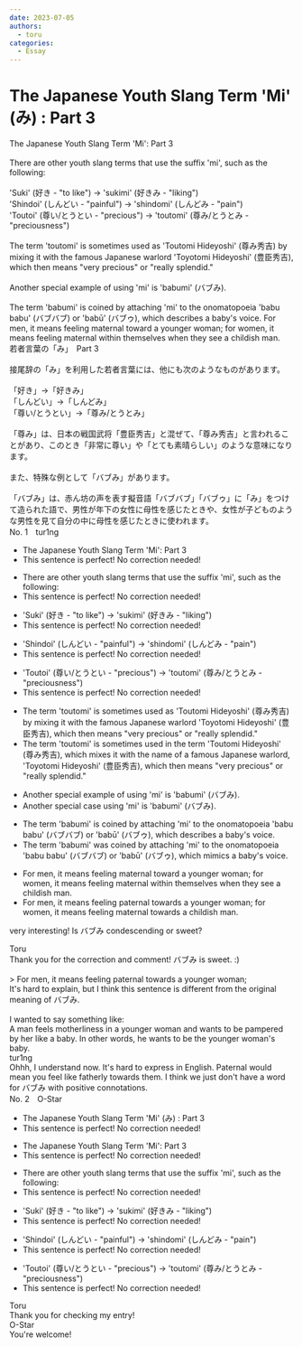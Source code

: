 ```yaml
---
date: 2023-07-05
authors:
  - toru
categories:
  - Essay
---
```


<h1 id="subject_show">The Japanese Youth Slang Term 'Mi' (み) : Part 3</h1>
<div class="date" hidden>Jul 5, 2023 10:27</div>
<div id="post"><div id="body_show_ori">
The Japanese Youth Slang Term 'Mi': Part 3<br/><br/>There are other youth slang terms that use the suffix 'mi', such as the following:<br/><br/>'Suki' (好き - "to like") → 'sukimi' (好きみ - "liking")<br/>'Shindoi' (しんどい - "painful") → 'shindomi' (しんどみ - "pain")<br/>'Toutoi' (尊い/とうとい - "precious") → 'toutomi' (尊み/とうとみ - "preciousness")<br/><br/>The term 'toutomi' is sometimes used as 'Toutomi Hideyoshi' (尊み秀吉) by mixing it with the famous Japanese warlord 'Toyotomi Hideyoshi' (豊臣秀吉), which then means "very precious" or "really splendid."<br/><br/>Another special example of using 'mi' is 'babumi' (バブみ).<br/><br/>The term 'babumi' is coined by attaching 'mi' to the onomatopoeia 'babu babu' (バブバブ) or 'babū' (バブゥ), which describes a baby's voice. For men, it means feeling maternal toward a younger woman; for women, it means feeling maternal within themselves when they see a childish man.
</div></div>

<!-- more -->

<div id="post_ja"><div id="body_show_mo">
若者言葉の「み」　Part 3<br/><br/>接尾辞の「み」を利用した若者言葉には、他にも次のようなものがあります。<br/><br/>「好き」→「好きみ」<br/>「しんどい」→「しんどみ」<br/>「尊い/とうとい」→「尊み/とうとみ」<br/><br/>「尊み」は、日本の戦国武将「豊臣秀吉」と混ぜて、「尊み秀吉」と言われることがあり、このとき「非常に尊い」や「とても素晴らしい」のような意味になります。<br/><br/>また、特殊な例として「バブみ」があります。<br/><br/>「バブみ」は、赤ん坊の声を表す擬音語「バブバブ」「バブゥ」に「み」をつけて造られた語で、男性が年下の女性に母性を感じたときや、女性が子どものような男性を見て自分の中に母性を感じたときに使われます。
</div></div>
<div id="block"><div class="first_name"> No. 1　<span class="just_name">tur1ng</span></div><div id="block2">
<ul class="correction_field">
<li class="incorrect">The Japanese Youth Slang Term 'Mi': Part 3</li>
<li class="corrected perfect">This sentence is perfect! No correction needed!</li>
</ul>
<ul class="correction_field">
<li class="incorrect">There are other youth slang terms that use the suffix 'mi', such as the following:</li>
<li class="corrected perfect">This sentence is perfect! No correction needed!</li>
</ul>
<ul class="correction_field">
<li class="incorrect">'Suki' (好き - "to like") → 'sukimi' (好きみ - "liking")</li>
<li class="corrected perfect">This sentence is perfect! No correction needed!</li>
</ul>
<ul class="correction_field">
<li class="incorrect">'Shindoi' (しんどい - "painful") → 'shindomi' (しんどみ - "pain")</li>
<li class="corrected perfect">This sentence is perfect! No correction needed!</li>
</ul>
<ul class="correction_field">
<li class="incorrect">'Toutoi' (尊い/とうとい - "precious") → 'toutomi' (尊み/とうとみ - "preciousness")</li>
<li class="corrected perfect">This sentence is perfect! No correction needed!</li>
</ul>
<ul class="correction_field">
<li class="incorrect">The term 'toutomi' is sometimes used as 'Toutomi Hideyoshi' (尊み秀吉) by mixing it with the famous Japanese warlord 'Toyotomi Hideyoshi' (豊臣秀吉), which then means "very precious" or "really splendid."</li>
<li class="corrected correct">
The term 'toutomi' is sometimes <span class="f_blue">used in the term</span> 'Toutomi Hideyoshi' (尊み秀吉), <span class="f_blue">which mixes </span>it with <span class="f_blue">the name of a famous Japanese warlord,</span> 'Toyotomi Hideyoshi' (豊臣秀吉), which then means "very precious" or "really splendid."
</li>
</ul>
<ul class="correction_field">
<li class="incorrect">Another special example of using 'mi' is 'babumi' (バブみ).</li>
<li class="corrected correct">
Another special <span class="f_blue">case using</span> 'mi' is 'babumi' (バブみ).
</li>
</ul>
<ul class="correction_field">
<li class="incorrect">The term 'babumi' is coined by attaching 'mi' to the onomatopoeia 'babu babu' (バブバブ) or 'babū' (バブゥ), which describes a baby's voice.</li>
<li class="corrected correct">
The term 'babumi' <span class="f_red">was</span> coined by attaching 'mi' to the onomatopoeia 'babu babu' (バブバブ) or 'babū' (バブゥ), which <span class="f_blue">mimics </span>a baby's voice.
</li>
</ul>
<ul class="correction_field">
<li class="incorrect">For men, it means feeling maternal toward a younger woman; for women, it means feeling maternal within themselves when they see a childish man.</li>
<li class="corrected correct">
For men, it means feeling <span class="f_red">paternal</span> toward<span class="f_red">s</span> a younger woman; for women, it means feeling maternal <span class="f_blue">towards a</span> childish man.
</li>
</ul>
<p class="comment_small">
 very interesting! Is バブみ condescending or sweet?
</p>

</div><div class="name"><span class="just_name">Toru</span><br>
Thank you for the correction and comment! バブみ is sweet. :)<br/><br/>&gt; For men, it means feeling paternal towards a younger woman;<br/>It's hard to explain, but I think this sentence is different from the original meaning of バブみ.<br/><br/>I wanted to say something like:<br/>A man feels motherliness in a younger woman and wants to be pampered by her like a baby. In other words, he wants to be the younger woman's baby.
</div>
<div class="name"><span class="just_name">tur1ng</span><br>
Ohhh, I understand now. It's hard to express in English. Paternal would mean you feel like fatherly towards them. I think we just don't have a word for バブみ with positive connotations.
</div>
</div>
<div id="block"><div class="first_name"> No. 2　<span class="just_name">O-Star</span></div><div id="block2">
<ul class="correction_field">
<li class="incorrect">The Japanese Youth Slang Term 'Mi' (み) : Part 3</li>
<li class="corrected perfect">This sentence is perfect! No correction needed!</li>
</ul>
<ul class="correction_field">
<li class="incorrect">The Japanese Youth Slang Term 'Mi': Part 3</li>
<li class="corrected perfect">This sentence is perfect! No correction needed!</li>
</ul>
<ul class="correction_field">
<li class="incorrect">There are other youth slang terms that use the suffix 'mi', such as the following:</li>
<li class="corrected perfect">This sentence is perfect! No correction needed!</li>
</ul>
<ul class="correction_field">
<li class="incorrect">'Suki' (好き - "to like") → 'sukimi' (好きみ - "liking")</li>
<li class="corrected perfect">This sentence is perfect! No correction needed!</li>
</ul>
<ul class="correction_field">
<li class="incorrect">'Shindoi' (しんどい - "painful") → 'shindomi' (しんどみ - "pain")</li>
<li class="corrected perfect">This sentence is perfect! No correction needed!</li>
</ul>
<ul class="correction_field">
<li class="incorrect">'Toutoi' (尊い/とうとい - "precious") → 'toutomi' (尊み/とうとみ - "preciousness")</li>
<li class="corrected perfect">This sentence is perfect! No correction needed!</li>
</ul>
</div><div class="name"><span class="just_name">Toru</span><br>
Thank you for checking my entry!
</div>
<div class="name"><span class="just_name">O-Star</span><br>
You're welcome!
</div>
</div>
